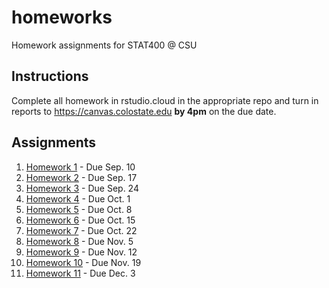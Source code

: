 # homeworks

Homework assignments for STAT400 @ CSU

## Instructions

Complete all homework in rstudio.cloud in the appropriate repo and turn in reports to https://canvas.colostate.edu **by 4pm** on the due date.

## Assignments

1. [Homework 1](https://github.com/stat400-csu/hw-1/) - Due Sep. 10
1. [Homework 2](https://github.com/stat400-csu/hw-2/) - Due Sep. 17
1. [Homework 3](https://github.com/stat400-csu/hw-3/) - Due Sep. 24
1. [Homework 4](https://github.com/stat400-csu/hw-4/) - Due Oct. 1
1. [Homework 5](https://github.com/stat400-csu/hw-5/) - Due Oct. 8
1. [Homework 6](https://github.com/stat400-csu/hw-6/) - Due Oct. 15
1. [Homework 7](https://github.com/stat400-csu/hw-7/) - Due Oct. 22
1. [Homework 8](https://github.com/stat400-csu/hw-8/) - Due Nov. 5
1. [Homework 9](https://github.com/stat400-csu/hw-9/) - Due Nov. 12
1. [Homework 10](https://github.com/stat400-csu/hw-10/) - Due Nov. 19
1. [Homework 11](https://github.com/stat400-csu/hw-11/) - Due Dec. 3
